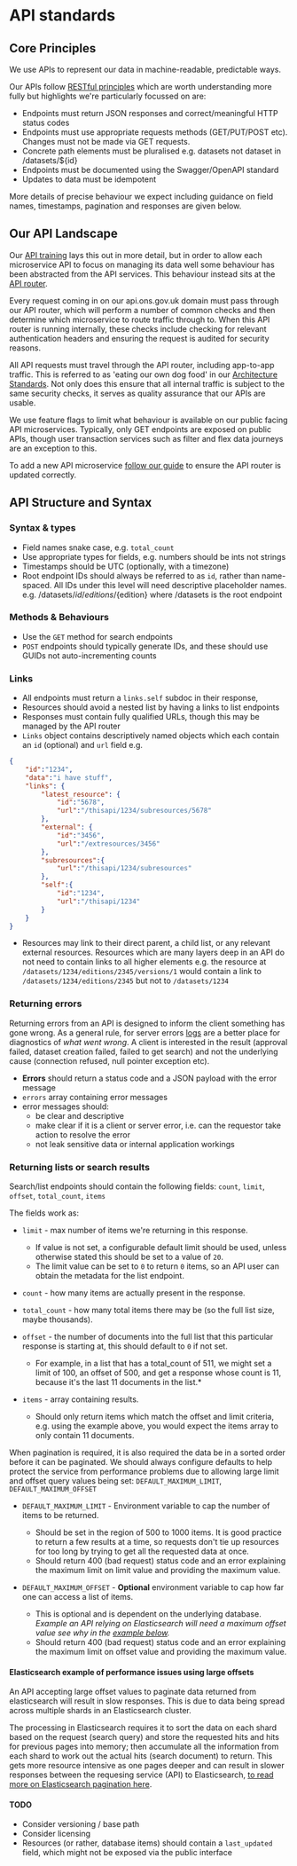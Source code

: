 # API standards

## Core Principles

We use APIs to represent our data in machine-readable, predictable ways.

Our APIs follow [RESTful principles](https://restfulapi.net/) which are worth understanding more fully but highlights we're particularly focussed on are:

- Endpoints must return JSON responses and correct/meaningful HTTP status codes
- Endpoints must use appropriate requests methods (GET/PUT/POST etc). Changes must not be made via GET requests.
- Concrete path elements must be pluralised e.g. datasets not dataset in /datasets/${id}
- Endpoints must be documented using the Swagger/OpenAPI standard
- Updates to data must be idempotent

More details of precise behaviour we expect including guidance on field names, timestamps, pagination and responses are given below.

## Our API Landscape

Our [API training](https://github.com/ONSdigital/dp/blob/main/training/architecture/API.md#api-architecture) lays this out in more detail, but in order to allow each microservice API to focus on managing its data well some behaviour has been abstracted from the API services. This behaviour instead sits at the [API router](https://github.com/ONSdigital/dp-api-router).

Every request coming in on our api.ons.gov.uk domain must pass through our API router, which will perform a number of common checks and then determine which microservice to route traffic through to. When this API router is running internally, these checks include checking for relevant authentication headers and ensuring the request is audited for security reasons.

All API requests must travel through the API router, including app-to-app traffic. This is referred to as 'eating our own dog food' in our [Architecture Standards](ARCHITECTURE_STANDARDS.md). Not only does this ensure that all internal traffic is subject to the same security checks, it serves as quality assurance that our APIs are usable.

We use feature flags to limit what behaviour is available on our public facing API microservices. Typically, only GET endpoints are exposed on public APIs, though user transaction services such as filter and flex data journeys are an exception to this.

To add a new API microservice [follow our guide](https://github.com/ONSdigital/dp/blob/main/guides/NEW_API.md#creating-a-new-api-microservice) to ensure the API router is updated correctly.

## API Structure and Syntax

### Syntax & types

- Field names snake case, e.g. `total_count`
- Use appropriate types for fields, e.g. numbers should be ints not strings
- Timestamps should be UTC (optionally, with a timezone)
- Root endpoint IDs should always be referred to as `id`, rather than name-spaced. All IDs under this level will need descriptive placeholder names. e.g. /datasets/${id}/editions/${edition} where /datasets is the root endpoint

### Methods & Behaviours

- Use the `GET` method for search endpoints
- `POST` endpoints should typically generate IDs, and these should use GUIDs not auto-incrementing counts

### Links

- All endpoints must return a `links.self` subdoc in their response,
- Resources should avoid a nested list by having a links to list endpoints
- Responses must contain fully qualified URLs, though this may be managed by the API router
- `Links` object contains descriptively named objects which each contain
  an `id` (optional) and `url` field e.g.

```json
{  
    "id":"1234",
    "data":"i have stuff",
    "links": {  
        "latest_resource": {  
            "id":"5678",
            "url":"/thisapi/1234/subresources/5678"
        },
        "external": {  
            "id":"3456",
            "url":"/extresources/3456"
        },
        "subresources":{
            "url":"/thisapi/1234/subresources"
        },
        "self":{
            "id":"1234",
            "url":"/thisapi/1234"
        }
    }
}
```

- Resources may link to their direct parent, a child list, or any relevant
  external resources. Resources which are many layers deep in an API do not need
  to contain links to all higher elements e.g. the resource at
  `/datasets/1234/editions/2345/versions/1` would contain a link to
  `/datasets/1234/editions/2345` but not to `/datasets/1234`

### Returning errors

Returning errors from an API is designed to inform the client something has gone wrong. As a general rule, for server errors [logs](LOGGING_STANDARDS.md) are a better place for diagnostics of *what went wrong*. A client is interested in the result (approval failed, dataset creation failed, failed to get search) and not the underlying cause (connection refused, null pointer exception etc).

- **Errors** should return a status code and a JSON payload with the error message
- `errors` array containing error messages
- error messages should:
  - be clear and descriptive
  - make clear if it is a client or server error, i.e. can the requestor take action to resolve the error
  - not leak sensitive data or internal application workings

### Returning lists or search results

Search/list endpoints should contain the following fields: `count`, `limit`, `offset`, `total_count`, `items`

The fields work as:

- `limit` - max number of items we're returning in this response.
  - If value is not set, a configurable default limit should be used, unless otherwise stated this should be set to a value of `20`.
  - The limit value can be set to `0` to return `0` items, so an API user can obtain the metadata for the list endpoint.

- `count` - how many items are actually present in the response.

- `total_count` - how many total items there may be (so the full list size, maybe thousands).

- `offset` - the number of documents into the full list that this particular response is starting at, this should default to `0` if not set.
  - For example, in a list that has a total_count of 511, we might set a limit of 100, an offset of 500, and get a response whose count is 11, because it's the last 11 documents in the list.*

- `items` - array containing results.
  - Should only return items which match the offset and limit criteria, e.g. using the example above, you would expect the items array to only contain 11 documents.

When pagination is required, it is also required the data be in a sorted order before it can be paginated. We should always configure defaults to help protect the service from performance problems due to allowing large limit and offset query values being set: `DEFAULT_MAXIMUM_LIMIT`, `DEFAULT_MAXIMUM_OFFSET`

- `DEFAULT_MAXIMUM_LIMIT` - Environment variable to cap the number of items to be returned.
  - Should be set in the region of 500 to 1000 items. It is good practice to return a few results at a time, so requests don't tie up resources for too long by trying to get all the requested data at once.
  - Should return 400 (bad request) status code and an error explaining the maximum limit on limit value and providing the maximum value.

- `DEFAULT_MAXIMUM_OFFSET` - **Optional** environment variable to cap how far one can access a list of items.
  - This is optional and is dependent on the underlying database. *Example an API relying on Elasticsearch will need a maximum offset value see why in the [example below](#elasticsearch-example-of-performance-issues-using-large-offsets).*
  - Should return 400 (bad request) status code and an error explaining the maximum limit on offset value and providing the maximum value.

#### Elasticsearch example of performance issues using large offsets

An API accepting large offset values to paginate data returned from elasticsearch will result in slow responses. This is due to data being spread across multiple shards in an Elasticsearch cluster.

The processing in Elasticsearch requires it to sort the data on each shard based on the request (search query) and store the requested hits and hits for previous pages into memory; then accumulate all the information from each shard to work out the actual hits (search document) to return. This gets more resource intensive as one pages deeper and can result in slower responses between the requesing service (API) to Elasticsearch, [to read more on Elasticsearch pagination here](https://www.elastic.co/guide/en/elasticsearch/reference/current/paginate-search-results.html#paginate-search-results).

#### TODO

- Consider versioning / base path
- Consider licensing
- Resources (or rather, database items) should contain a `last_updated` field, which might not be exposed via the public interface
